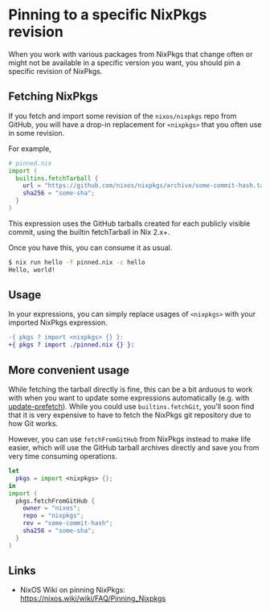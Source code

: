 # Pinning to a specific NixPkgs revision

When you work with various packages from NixPkgs that change often or might not be available in a specific version you want, you should pin a specific revision of NixPkgs.

## Fetching NixPkgs

If you fetch and import some revision of the `nixos/nixpkgs` repo from GitHub, you will have a drop-in replacement for `<nixpkgs>` that you often use in some revision.

For example,

```nix
# pinned.nix
import (
  builtins.fetchTarball {
    url = "https://github.com/nixos/nixpkgs/archive/some-commit-hash.tar.gz";
    sha256 = "some-sha";
  }
)
```

This expression uses the GitHub tarballs created for each publicly visible commit, using the builtin fetchTarball in Nix 2.x+.

Once you have this, you can consume it as usual.

```bash
$ nix run hello -f pinned.nix -c hello
Hello, world!
```

## Usage

In your expressions, you can simply replace usages of `<nixpkgs>` with your imported NixPkgs expression.

```diff
-{ pkgs ? import <nixpkgs> {} }:
+{ pkgs ? import ./pinned.nix {} }:
```

## More convenient usage

While fetching the tarball directly is fine, this can be a bit arduous to work with when you want to update some expressions automatically (e.g. with [update-prefetch](https://github.com/justinwoo/update-prefetch)). While you could use `builtins.fetchGit`, you'll soon find that it is very expensive to have to fetch the NixPkgs git repository due to how Git works.

However, you can use `fetchFromGitHub` from NixPkgs instead to make life easier, which will use the GitHub tarball archives directly and save you from very time consuming operations.

```nix
let
  pkgs = import <nixpkgs> {};
in
import (
  pkgs.fetchFromGitHub {
    owner = "nixos";
    repo = "nixpkgs";
    rev = "some-commit-hash";
    sha256 = "some-sha";
  }
)
```

## Links

* NixOS Wiki on pinning NixPkgs: <https://nixos.wiki/wiki/FAQ/Pinning_Nixpkgs>
